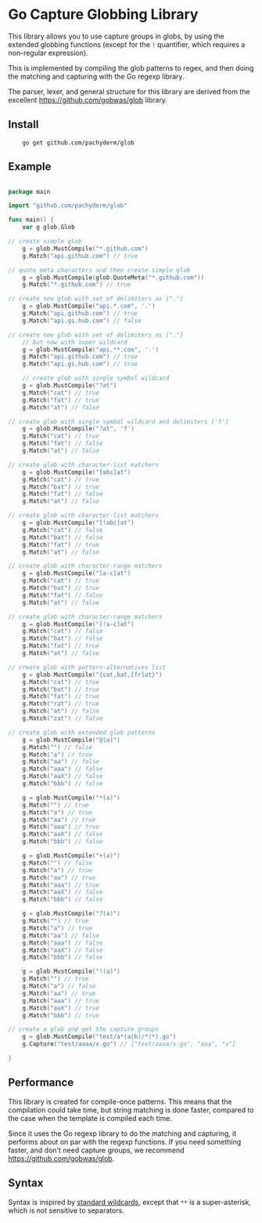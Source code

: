 # Go Capture Globbing Library

This library allows you to use capture groups in globs,
by using the extended globbing functions (except for the `!` quantifier, which requires a non-regular expression).

This is implemented by compiling the glob patterns to regex,
and then doing the matching and capturing with the Go regexp library.

The parser, lexer, and general structure for this library are derived from the excellent https://github.com/gobwas/glob library.

## Install

```shell
    go get github.com/pachyderm/glob
```

## Example

```go

package main

import "github.com/pachyderm/glob"

func main() {
    var g glob.Glob

// create simple glob
    g = glob.MustCompile("*.github.com")
    g.Match("api.github.com") // true

// quote meta characters and then create simple glob
    g = glob.MustCompile(glob.QuoteMeta("*.github.com"))
    g.Match("*.github.com") // true

// create new glob with set of delimiters as ["."]
    g = glob.MustCompile("api.*.com", '.')
    g.Match("api.github.com") // true
    g.Match("api.gi.hub.com") // false

// create new glob with set of delimiters as ["."]
    // but now with super wildcard
    g = glob.MustCompile("api.**.com", '.')
    g.Match("api.github.com") // true
    g.Match("api.gi.hub.com") // true

    // create glob with single symbol wildcard
    g = glob.MustCompile("?at")
    g.Match("cat") // true
    g.Match("fat") // true
    g.Match("at") // false

// create glob with single symbol wildcard and delimiters ['f']
    g = glob.MustCompile("?at", 'f')
    g.Match("cat") // true
    g.Match("fat") // false
    g.Match("at") // false

// create glob with character-list matchers
    g = glob.MustCompile("[abc]at")
    g.Match("cat") // true
    g.Match("bat") // true
    g.Match("fat") // false
    g.Match("at") // false

// create glob with character-list matchers
    g = glob.MustCompile("[!abc]at")
    g.Match("cat") // false
    g.Match("bat") // false
    g.Match("fat") // true
    g.Match("at") // false

// create glob with character-range matchers
    g = glob.MustCompile("[a-c]at")
    g.Match("cat") // true
    g.Match("bat") // true
    g.Match("fat") // false
    g.Match("at") // false

// create glob with character-range matchers
    g = glob.MustCompile("[!a-c]at")
    g.Match("cat") // false
    g.Match("bat") // false
    g.Match("fat") // true
    g.Match("at") // false

// create glob with pattern-alternatives list
    g = glob.MustCompile("{cat,bat,[fr]at}")
    g.Match("cat") // true
    g.Match("bat") // true
    g.Match("fat") // true
    g.Match("rat") // true
    g.Match("at") // false
    g.Match("zat") // false

// create glob with extended glob patterns
    g = glob.MustCompile("@(a)")
    g.Match("") // false
    g.Match("a") // true
    g.Match("aa") // false
    g.Match("aaa") // false
    g.Match("aaX") // false
    g.Match("bbb") // false

    g = glob.MustCompile("*(a)")
    g.Match("") // true
    g.Match("a") // true
    g.Match("aa") // true
    g.Match("aaa") // true
    g.Match("aaX") // false
    g.Match("bbb") // false

    g = glob.MustCompile("+(a)")
    g.Match("") // false
    g.Match("a") // true
    g.Match("aa") // true
    g.Match("aaa") // true
    g.Match("aaX") // false
    g.Match("bbb") // false

    g = glob.MustCompile("?(a)")
    g.Match("") // true
    g.Match("a") // true
    g.Match("aa") // false
    g.Match("aaa") // false
    g.Match("aaX") // false
    g.Match("bbb") // false

    g = glob.MustCompile("!(a)")
    g.Match("") // true
    g.Match("a") // false
    g.Match("aa") // true
    g.Match("aaa") // true
    g.Match("aaX") // true
    g.Match("bbb") // true

// create a glob and get the capture groups
    g = glob.MustCompile("test/a*(a|b)/*(*).go")
    g.Capture("test/aaaa/x.go") // ["test/aaaa/x.go", "aaa", "x"]

}

```

## Performance

This library is created for compile-once patterns. This means that the compilation could take time, but
string matching is done faster, compared to the case when the template is compiled each time.

Since it uses the Go regexp library to do the matching and capturing, it performs about on par with the
regexp functions. If you need something faster, and don't need capture groups, we recommend https://github.com/gobwas/glob.

## Syntax

Syntax is inspired by [standard wildcards](http://tldp.org/LDP/GNU-Linux-Tools-Summary/html/x11655.htm),
except that `**` is a super-asterisk, which is not sensitive to separators.
